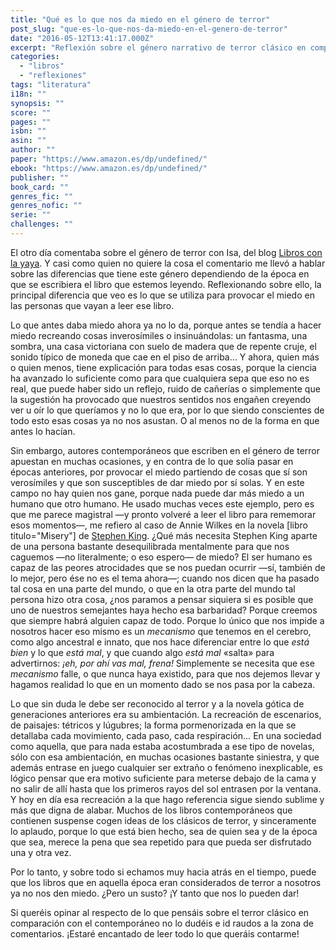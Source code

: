 ```yaml
---
title: "Qué es lo que nos da miedo en el género de terror"
post_slug: "que-es-lo-que-nos-da-miedo-en-el-genero-de-terror"
date: "2016-05-12T13:41:17.000Z"
excerpt: "Reflexión sobre el género narrativo de terror clásico en comparación con el terror contemporáneo."
categories: 
  - "libros"
  - "reflexiones"
tags: "literatura"
i18n: ""
synopsis: ""
score: ""
pages: ""
isbn: ""
asin: ""
author: ""
paper: "https://www.amazon.es/dp/undefined/"
ebook: "https://www.amazon.es/dp/undefined/"
publisher: ""
book_card: ""
genres_fic: ""
genres_nofic: ""
serie: ""
challenges: ""
---
```


El otro día comentaba sobre el género de terror con Isa, del blog [Libros con la yaya](http://librosconlayaya.blogspot.com.es/). Y casi como quien no quiere la cosa el comentario me llevó a hablar sobre las diferencias que tiene este género dependiendo de la época en que se escribiera el libro que estemos leyendo. Reflexionando sobre ello, la principal diferencia que veo es lo que se utiliza para provocar el miedo en las personas que vayan a leer ese libro.

Lo que antes daba miedo ahora ya no lo da, porque antes se tendía a hacer miedo recreando cosas inverosímiles o insinuándolas: un fantasma, una sombra, una casa victoriana con suelo de madera que de repente cruje, el sonido típico de moneda que cae en el piso de arriba… Y ahora, quien más o quien menos, tiene explicación para todas esas cosas, porque la ciencia ha avanzado lo suficiente como para que cualquiera sepa que eso no es real, que puede haber sido un reflejo, ruido de cañerías o simplemente que la sugestión ha provocado que nuestros sentidos nos engañen creyendo ver u oír lo que queríamos y no lo que era, por lo que siendo conscientes de todo esto esas cosas ya no nos asustan. O al menos no de la forma en que antes lo hacían.

Sin embargo, autores contemporáneos que escriben en el género de terror apuestan en muchas ocasiones, y en contra de lo que solía pasar en épocas anteriores, por provocar el miedo partiendo de cosas que sí son verosímiles y que son susceptibles de dar miedo por sí solas. Y en este campo no hay quien nos gane, porque nada puede dar más miedo a un humano que otro humano. He usado muchas veces este ejemplo, pero es que me parece magistral —y pronto volveré a leer el libro para rememorar esos momentos—, me refiero al caso de Annie Wilkes en la novela \[libro titulo="Misery"\] de [Stephen King](http://fjp.es/autor/stephen-king/). ¿Qué más necesita Stephen King aparte de una persona bastante desequilibrada mentalmente para que nos caguemos —no literalmente; o eso espero— de miedo? El ser humano es capaz de las peores atrocidades que se nos puedan ocurrir —sí, también de lo mejor, pero ése no es el tema ahora—; cuando nos dicen que ha pasado tal cosa en una parte del mundo, o que en la otra parte del mundo tal persona hizo otra cosa, ¿nos paramos a pensar siquiera si es posible que uno de nuestros semejantes haya hecho esa barbaridad? Porque creemos que siempre habrá alguien capaz de todo. Porque lo único que nos impide a nosotros hacer eso mismo es un _mecanismo_ que tenemos en el cerebro, como algo ancestral e innato, que nos hace diferenciar entre lo que _está bien_ y lo que _está mal_, y que cuando algo _está mal_ «salta» para advertirnos: _¡eh, por ahí vas mal, frena!_ Simplemente se necesita que ese _mecanismo_ falle, o que nunca haya existido, para que nos dejemos llevar y hagamos realidad lo que en un momento dado se nos pasa por la cabeza.

Lo que sin duda le debe ser reconocido al terror y a la novela gótica de generaciones anteriores era su ambientación. La recreación de escenarios, de paisajes: tétricos y lúgubres; la forma pormenorizada en la que se detallaba cada movimiento, cada paso, cada respiración… En una sociedad como aquella, que para nada estaba acostumbrada a ese tipo de novelas, sólo con esa ambientación, en muchas ocasiones bastante siniestra, y que además entrase en juego cualquier ser extraño o fenómeno inexplicable, es lógico pensar que era motivo suficiente para meterse debajo de la cama y no salir de allí hasta que los primeros rayos del sol entrasen por la ventana. Y hoy en día esa recreación a la que hago referencia sigue siendo sublime y más que digna de alabar. Muchos de los libros contemporáneos que contienen suspense cogen ideas de los clásicos de terror, y sinceramente lo aplaudo, porque lo que está bien hecho, sea de quien sea y de la época que sea, merece la pena que sea repetido para que pueda ser disfrutado una y otra vez.

Por lo tanto, y sobre todo si echamos muy hacia atrás en el tiempo, puede que los libros que en aquella época eran considerados de terror a nosotros ya no nos den miedo. ¿Pero un susto? ¡Y tanto que nos lo pueden dar!

Si queréis opinar al respecto de lo que pensáis sobre el terror clásico en comparación con el contemporáneo no lo dudéis e id raudos a la zona de comentarios. ¡Estaré encantado de leer todo lo que queráis contarme!
